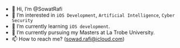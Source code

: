 - 👋 Hi, I’m @SowatRafi
- 👀 I’m interested in `iOS Development`, `Artificial Intelligence`, `Cyber Security`
- 🌱 I’m currently learning `iOS development`.
- 💞️ I’m currently pursuing my Masters at La Trobe University.
- 📫 How to reach me? (sowad.rafi@icloud.com)

<!---
SowatRafi/SowatRafi is a ✨ special ✨ repository because its `README.md` (this file) appears on your GitHub profile.
You can click the Preview link to take a look at your changes.
--->
